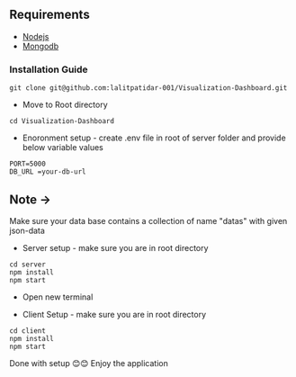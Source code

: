 ## Requirements
- [Nodejs](https://nodejs.org/en/download)
- [Mongodb](https://www.mongodb.com/docs/manual/administration/install-community/)

### Installation Guide

```shell
git clone git@github.com:lalitpatidar-001/Visualization-Dashboard.git
```

* Move to Root directory
```shell
cd Visualization-Dashboard
```

* Enoronment setup - create .env file in root of server folder and provide below variable values
```shell
PORT=5000
DB_URL =your-db-url
```
## Note ->
Make sure your data base contains a collection of name "datas" with given json-data  

* Server setup - make sure you are in root directory
```shell
cd server
npm install
npm start
```

* Open new terminal

* Client Setup - make sure you are in root directory
```shell
cd client
npm install
npm start
```
Done with setup 😊😊 Enjoy the application
